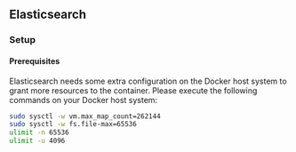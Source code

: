 ## Elasticsearch


### Setup
#### Prerequisites
Elasticsearch needs some extra configuration on the Docker host system to grant more resources to the container. Please execute the following commands on your Docker host system: <br>
```sh
sudo sysctl -w vm.max_map_count=262144
sudo sysctl -w fs.file-max=65536
ulimit -n 65536
ulimit -u 4096
```